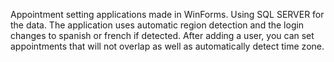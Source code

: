 Appointment setting applications made in WinForms. Using SQL SERVER for the data. The application uses automatic region detection and the login changes to spanish or french if detected.
After adding a user, you can set appointments that will not overlap as well as automatically detect time zone. 
